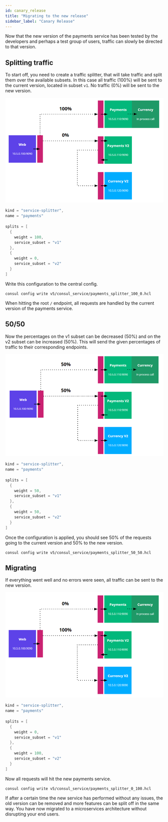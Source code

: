 ```yaml
---
id: canary_release
title: "Migrating to the new release"
sidebar_label: "Canary Release"
---
```

Now that the new version of the payments service has been tested by the developers and perhaps a test group of users, traffic can slowly be directed to that version.

## Splitting traffic

To start off, you need to create a traffic splitter, that will take traffic and split them over the available subsets.
In this case all traffic (100%) will be sent to the current version, located in subset `v1`. No traffic (0%) will be sent to the new version.

![100% on current version](assets/traffic_split_100_0.png?raw=true)

```go
kind = "service-splitter",
name = "payments"

splits = [
  {
    weight = 100,
    service_subset = "v1"
  },
  {
    weight = 0,
    service_subset = "v2"
  }
]
```

Write this configuration to the central config.

```
consul config write v5/consul_service/payments_splitter_100_0.hcl
```

When hitting the root `/` endpoint, all requests are handled by the current version of the payments service.

## 50/50

Now the percentages on the v1 subset can be decreased (50%) and on the v2 subset can be increased (50%). This will send the given percentages of traffic to their corresponding endpoints.

![50% on current version and 50% on new version](assets/traffic_split_50_50.png?raw=true)

```go
kind = "service-splitter",
name = "payments"

splits = [
  {
    weight = 50,
    service_subset = "v1"
  },
  {
    weight = 50,
    service_subset = "v2"
  }
]
```

Once the configuration is applied, you should see 50% of the requests going to the current version and 50% to the new version.

```
consul config write v5/consul_service/payments_splitter_50_50.hcl
```

## Migrating

If everything went well and no errors were seen, all traffic can be sent to the new version.

![100% on new version](assets/traffic_split_0_100.png?raw=true)

```go
kind = "service-splitter",
name = "payments"

splits = [
  {
    weight = 0,
    service_subset = "v1"
  },
  {
    weight = 100,
    service_subset = "v2"
  }
]
```

Now all requests will hit the new payments service.

```
consul config write v5/consul_service/payments_splitter_0_100.hcl
```

If after a certain time the new service has performed without any issues, the old version can be removed and more features can be split off in the same way.
You have now migrated to a microservices architecture without disrupting your end users.

